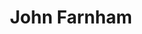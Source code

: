 ---
title: "John Farnham"
summary: "John Peter Farnham AO is a British-born Australian singer. Farnham was a teen pop idol from 1967 until 1979, billed until then as Johnny Farnham. He has since forged a career as an adult contemporary singer. His career has mostly been as a solo artist, although he replaced Glenn Shorrock as lead singer of Little River Band from 1982 to 1985.In September 1986, his solo single \"You're the Voice\" peaked at No. 1 on the Australian singles charts. The associated album, Whispering Jack, held the No. 1 position for a total of 25 weeks and is the third-highest-selling album in Australian history. Both the single and the album had top-ten success internationally, including No. 1 in Sweden.Farnham has become one of his country's best-known and most popular performers, and he is the only Australian artist to have a number-one record in five consecutive decades , with singles including \"Sadie \" in 1967, \"Raindrops Keep Fallin' on My Head\" in 1970, and \"Age of Reason\" in 1988; and albums Whispering Jack in 1986, Age of Reason in 1988, Chain Reaction in 1990, Then Again... in 1993, 33⅓ in 2000, and The Last Time in 2002. Along with touring with numerous artists, including The Seekers and international acts like Stevie Nicks and Lionel Richie, he released various collaborative albums: Tom Jones on Together in Concert ; Olivia Newton-John and Anthony Warlow, including Highlights from The Main Event ; Two Strong Hearts Live ; and Friends for Christmas .Farnham has been recognised by many honours and awards, including 1987 Australian of the Year, 1996 Officer of the Order of Australia, and 19 ARIA Awards, including his 2003 induction into the Hall of Fame.Starting with 1969, he was voted by TV Week readers as the 'King of Pop' for five consecutive years.Aside from his recording career, Farnham performed on stage with lead roles in Australian productions of Charlie Girl, Pippin and 1992's Jesus Christ Superstar. He starred in his own TV series and specials, including It's Magic , Bobby Dazzler, and Farnham and Byrne , and as a guest on numerous other popular shows such as The Don Lane Show, Countdown and Hey Hey It's Saturday.Australian rock historian Ian McFarlane described him as \"the most successful solo artist in the history of Australian rock and pop ... Farnham has retained an affable sense of humour and a simple, unpretentious 'everyman' charm which also makes him one of the most respected celebrities in Australian entertainment history.\""
slug: "john-farnham"
image: "john-farnham.jpg"
apple_music_artist_url: "https://music.apple.com/gb/artist/john-farnham/16144416"
wikipedia_url: "https://en.wikipedia.org/wiki/John_Farnham"
---